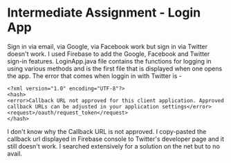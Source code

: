 # Intermediate Assignment - Login App

Sign in via email, via Google, via Facebook work but sign in via Twitter doesn't work. I used Firebase to add the Google, Facebook and Twitter sign-in features. LoginApp.java file contains the functions for logging in using various methods and is the first file that is displayed when one opens the app. The error that comes when loggin in with Twitter is - 
```
<?xml version="1.0" encoding="UTF-8"?>
<hash>
<error>Callback URL not approved for this client application. Approved callback URLs can be adjusted in your application settings</error>
<request>/oauth/request_token</request>
</hash>
```

I don't know why the Callback URL is not approved. I copy-pasted the callback url displayed in Firebase console to Twitter's developer page and it still doesn't work. I searched extensively for a solution on the net but to no avail. 

